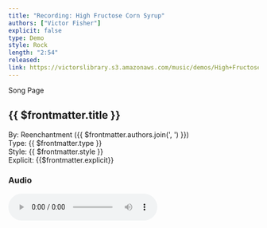 ```yaml
---
title: "Recording: High Fructose Corn Syrup"
authors: ["Victor Fisher"]
explicit: false
type: Demo
style: Rock
length: "2:54"
released:
link: https://victorslibrary.s3.amazonaws.com/music/demos/High+Fructose+Corn+Syrup.mp3
---
```


<g-link to="/42">Song Page</g-link>

## {{ $frontmatter.title }}

By: <g-link to="/16">Reenchantment</g-link> ({{ $frontmatter.authors.join(', ') }})  
Type: {{ $frontmatter.type }}  
Style: {{ $frontmatter.style }}  
Explicit: {{$frontmatter.explicit}}

### Audio

<audio controls controlsList="nodownload">
  <source :src="$frontmatter.link" type="audio/mpeg">
Your browser does not support the audio element.
</audio>
